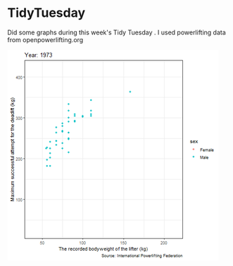 # TidyTuesday
Did some graphs during this week's Tidy Tuesday . I used powerlifting data from openpowerlifting.org

![alt text](https://github.com/lordoferos/TidyTuesday/blob/master/tidy1.gif)

